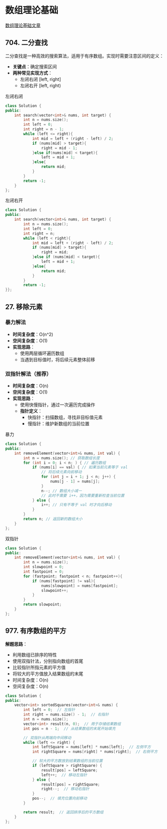 # 数组理论基础

[数组理论基础文章](https://programmercarl.com/%E6%95%B0%E7%BB%84%E7%90%86%E8%AE%BA%E5%9F%BA%E7%A1%80.html)

## 704. 二分查找

二分查找是一种高效的搜索算法，适用于有序数组。实现时需要注意区间的定义：

- **关键点**：确定搜索区间
- **两种常见实现方式**：
  - 左闭右闭 [left, right]
  - 左闭右开 [left, right)

左闭右闭
```cpp
class Solution {
public:
    int search(vector<int>& nums, int target) {
        int n = nums.size();
        int left = 0;
        int right = n - 1;
        while (left <= right){
            int mid = left + (right - left) / 2;
            if (nums[mid] > target){
                right = mid - 1;
            }else if(nums[mid] < target){
                left = mid + 1;
            }else{
                return mid;
            }
        }
        return -1;
    }
};
```

左闭右开
```cpp
class Solution {
public:
    int search(vector<int>& nums, int target) {
        int n = nums.size();
        int left = 0;
        int right = n;
        while (left < right){
            int mid = left + (right - left) / 2;
            if (nums[mid] > target){
                right = mid;
            }else if (nums[mid] < target){
                left = mid + 1;
            }else{
                return mid;
            }
        }
        return -1;
}};
```

## 27. 移除元素

### 暴力解法
- **时间复杂度**：O(n^2)
- **空间复杂度**：O(1)
- **实现思路**：
  - 使用两层循环遍历数组
  - 当遇到目标值时，将后续元素整体前移

### 双指针解法（推荐）
- **时间复杂度**：O(n)
- **空间复杂度**：O(1)
- **实现思路**：
  - 使用快慢指针，通过一次遍历完成操作
  - **指针定义**：
    - 快指针：扫描数组，寻找非目标值元素
    - 慢指针：维护新数组的当前位置

暴力
```cpp
class Solution {
public:
    int removeElement(vector<int>& nums, int val) {
        int n = nums.size(); // 获取数组长度
        for (int i = 0; i < n; ) { // 遍历数组
            if (nums[i] == val) { // 如果当前元素等于 val
                // 将后续元素向前移动
                for (int j = i + 1; j < n; j++) {
                    nums[j - 1] = nums[j];
                }
                n--; // 数组大小减一
                // 此时不需要 i++，因为需要重新检查当前位置
            } else {
                i++; // 只有不等于 val 时才向后移动
            }
        }
        return n; // 返回新的数组大小
    }
};
```

双指针
```cpp
class Solution {
public:
    int removeElement(vector<int>& nums, int val) {
        int n = nums.size();
        int slowpoint = 0;
        int fastpoint = 0;
        for (fastpoint; fastpoint < n; fastpoint++){
            if (nums[fastpoint] != val){
                nums[slowpoint] = nums[fastpoint];
                slowpoint++;
            }
        }
        return slowpoint;
    }
};

```

## 977. 有序数组的平方

**解题思路**：
- 利用数组已排序的特性
- 使用双指针法，分别指向数组的首尾
- 比较指针所指元素的平方值
- 将较大的平方值放入结果数组的末尾
- 时间复杂度：O(n)
- 空间复杂度：O(n)

```cpp
class Solution {
public:
    vector<int> sortedSquares(vector<int>& nums) {
        int left = 0;  // 左指针
        int right = nums.size() - 1;  // 右指针
        int n = nums.size();
        vector<int> result(n, 0);  // 用于存储结果数组
        int pos = n - 1;  // 从结果数组的末尾开始填充

        // 双指针从两端向中间移动
        while (left <= right) {
            int leftSquare = nums[left] * nums[left];  // 左侧平方
            int rightSquare = nums[right] * nums[right];  // 右侧平方

            // 较大的平方数放到结果数组的当前位置
            if (leftSquare > rightSquare) {
                result[pos] = leftSquare;
                left++;  // 移动左指针
            } else {
                result[pos] = rightSquare;
                right--;  // 移动右指针
            }
            pos--;  // 填充位置向前移动
        }

        return result;  // 返回排序后的平方数组
    }
};
```
